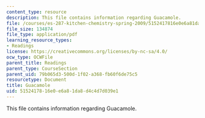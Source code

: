 ```yaml
---
content_type: resource
description: This file contains information regarding Guacamole.
file: /courses/es-287-kitchen-chemistry-spring-2009/5152417816e0e6a81da8d4c4d7d039e1_MITES_287S09_read01.pdf
file_size: 134874
file_type: application/pdf
learning_resource_types:
- Readings
license: https://creativecommons.org/licenses/by-nc-sa/4.0/
ocw_type: OCWFile
parent_title: Readings
parent_type: CourseSection
parent_uid: 79b065d3-500d-1f02-a368-fb60f6de75c5
resourcetype: Document
title: Guacamole
uid: 51524178-16e0-e6a8-1da8-d4c4d7d039e1
---
```

This file contains information regarding Guacamole.